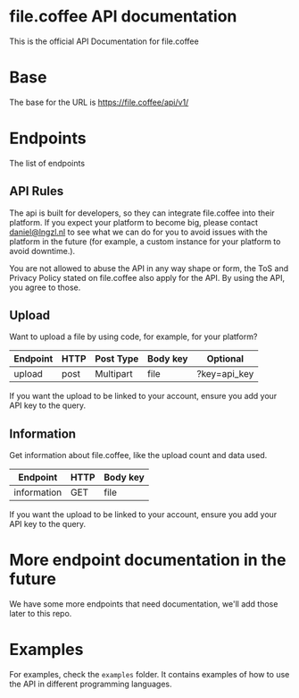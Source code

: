 # file.coffee API documentation
This is the official API Documentation for file.coffee

# Base
The base for the URL is https://file.coffee/api/v1/

# Endpoints
The list of endpoints

## API Rules
The api is built for developers, so they can integrate file.coffee into their platform. If you expect your platform to become big, please contact <a href="mailto:daniel@lnzl.nl">daniel@lngzl.nl</a> to see what we can do for you to avoid issues with the platform in the future (for example, a custom instance for your platform to avoid downtime.).

You are not allowed to abuse the API in any way shape or form, the ToS and Privacy Policy stated on file.coffee also apply for the API. By using the API, you agree to those.

## Upload
Want to upload a file by using code, for example, for your platform?

| Endpoint | HTTP | Post Type | Body key | Optional     |
|----------|------|-----------|----------|--------------|
| upload   | post | Multipart | file     | ?key=api_key |

If you want the upload to be linked to your account, ensure you add your API key to the query.

## Information
Get information about file.coffee, like the upload count and data used.

| Endpoint | HTTP  | Body key |
|----------|-----------|----------|
| information   | GET  | file     |

If you want the upload to be linked to your account, ensure you add your API key to the query.

# More endpoint documentation in the future
We have some more endpoints that need documentation, we'll add those later to this repo.

# Examples
For examples, check the `examples` folder. It contains examples of how to use the API in different programming languages.
